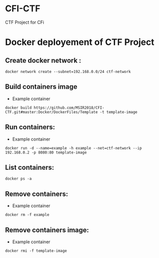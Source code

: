 # CFI-CTF
CTF Project for CFi 

# Docker deployement of CTF Project 

## Create docker network :
```
docker network create --subnet=192.168.0.0/24 ctf-network
```

## Build containers image
- Example container
```
docker build https://github.com/MSIR2018/CFI-CTF.git#master:Docker/DockerFiles/Template -t template-image
```

## Run containers:
- Example container
```
docker run -d --name=example -h example --net=ctf-network --ip 192.168.0.2 -p 8080:80 template-image
```

## List containers:
```
docker ps -a
```

## Remove containers:
- Example container
```
docker rm -f example
```

## Remove containers image:
- Example container
```
docker rmi -f template-image
```
